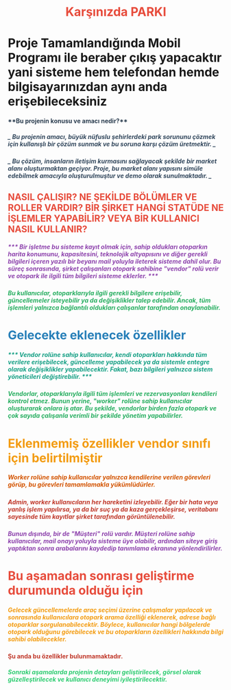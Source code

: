 <h1 style="color: #e74c3c; text-align: center;">Karşınızda PARKI</h1>

<h1> Proje Tamamlandığında Mobil Programı ile beraber çıkış yapacaktır yani sisteme hem telefondan hemde bilgisayarınızdan aynı anda erişebileceksiniz</h1>

<div style="margin-bottom: 20px;">
  <h4 style="font-weight: bold; color: #2c3e50;">**Bu projenin konusu ve amacı nedir?**</h4>
  <h5 style="font-style: italic; color: #34495e;">
    _ Bu projenin amacı, büyük nüfuslu şehirlerdeki park sorununu çözmek için kullanışlı bir çözüm sunmak ve bu soruna karşı çözüm üretmektir. _
  </h5>
  <h5 style="font-style: italic; color: #34495e;">
    _ Bu çözüm, insanların iletişim kurmasını sağlayacak şekilde bir market alanı oluşturmaktan geçiyor. Proje, bu market alanı yapısını simüle edebilmek amacıyla oluşturulmuştur ve demo olarak sunulmaktadır. _
  </h5>
</div>

<h2 style="color: #e74c3c;">NASIL ÇALIŞIR? NE ŞEKİLDE BÖLÜMLER VE ROLLER VARDIR? BİR ŞİRKET HANGİ STATÜDE NE İŞLEMLER YAPABİLİR? VEYA BİR KULLANICI NASIL KULLANIR?</h2>

<div style="margin-bottom: 20px;">
  <h5 style="font-weight: bold; color: #8e44ad;">
    *** Bir işletme bu sisteme kayıt olmak için, sahip oldukları otoparkın harita konumunu, kapasitesini, teknolojik altyapısını ve diğer gerekli bilgileri içeren yazılı bir beyanı mail yoluyla ileterek sisteme dahil olur. Bu süreç sonrasında, şirket çalışanları otopark sahibine "vendor" rolü verir ve otopark ile ilgili tüm bilgileri sisteme eklerler. ***
  </h5>
  <h5 style="color: #27ae60;">
    Bu kullanıcılar, otoparklarıyla ilgili gerekli bilgilere erişebilir, güncellemeler isteyebilir ya da değişiklikler talep edebilir. Ancak, tüm işlemleri yalnızca bağlantılı oldukları çalışanlar tarafından onaylanabilir.
  </h5>
</div>

<h1 style="color: #2980b9;">Gelecekte eklenecek özellikler</h1>

<div style="margin-bottom: 20px;">
  <h5 style="font-weight: bold; color: #16a085;">
    *** Vendor rolüne sahip kullanıcılar, kendi otoparkları hakkında tüm verilere erişebilecek, güncelleme yapabilecek ya da sistemle entegre olarak değişiklikler yapabilecektir. Fakat, bazı bilgileri yalnızca sistem yöneticileri değiştirebilir. ***
  </h5>
  <h5 style="color: #27ae60;">
    Vendorlar, otoparklarıyla ilgili tüm işlemleri ve rezervasyonları kendileri kontrol etmez. Bunun yerine, "worker" rolüne sahip kullanıcılar oluşturarak onlara iş atar. Bu şekilde, vendorlar birden fazla otopark ve çok sayıda çalışanla verimli bir şekilde yönetim yapabilirler.
  </h5>
</div>

<h1 style="color: #f39c12;">Eklenmemiş özellikler vendor sınıfı için belirtilmiştir</h1>

<div style="margin-bottom: 20px;">
  <h5 style="color: #d35400;">
    Worker rolüne sahip kullanıcılar yalnızca kendilerine verilen görevleri görüp, bu görevleri tamamlamakla yükümlüdürler.
  </h5>
  <h5 style="color: #c0392b;">
    Admin, worker kullanıcıların her hareketini izleyebilir. Eğer bir hata veya yanlış işlem yapılırsa, ya da bir suç ya da kaza gerçekleşirse, veritabanı sayesinde tüm kayıtlar şirket tarafından görüntülenebilir.
  </h5>
</div>

<h5 style="color: #8e44ad;">
  Bunun dışında, bir de "Müşteri" rolü vardır. Müşteri rolüne sahip kullanıcılar, mail onayı yoluyla sisteme üye olabilir, ardından siteye giriş yaptıktan sonra arabalarını kaydedip tanımlama ekranına yönlendirilirler.  
</h5>

<h1 style="color: #e74c3c;">Bu aşamadan sonrası geliştirme durumunda olduğu için</h1>

<div style="margin-bottom: 20px;">
  <h5 style="font-weight: bold; color: #f39c12;">
    Gelecek güncellemelerde araç seçimi üzerine çalışmalar yapılacak ve sonrasında kullanıcılara otopark arama özelliği eklenerek, adrese bağlı otoparklar sorgulanabilecektir. Böylece, kullanıcılar hangi bölgelerde otopark olduğunu görebilecek ve bu otoparkların özellikleri hakkında bilgi sahibi olabilecekler.
  </h5>
  <p style="font-weight: bold; color: #c0392b;">Şu anda bu özellikler bulunmamaktadır.</p>
</div>

<h5 style="color: #2ecc71;">
  Sonraki aşamalarda projenin detayları geliştirilecek, görsel olarak güzelleştirilecek ve kullanıcı deneyimi iyileştirilecektir.
</h5>
